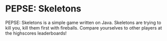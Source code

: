 # PEPSE: Skeletons
PEPSE: Skeletons is a simple game written on Java.
Skeletons are trying to kill you, kill them first with fireballs.
Compare yourselves to other players at the highscores leaderboards!

